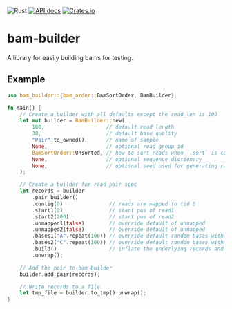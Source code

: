 ![Rust](https://github.com/sstadick/bam-builder/workflows/Rust/badge.svg)
[![API docs](https://img.shields.io/badge/API-documentation-blue.svg)](https://docs.rs/bam-builder)
[![Crates.io](https://img.shields.io/crates/v/bam-builder.svg)](https://crates.io/crates/bam-builder)

# bam-builder

A library for easily building bams for testing.

## Example

```rust
use bam_builder::{bam_order::BamSortOrder, BamBuilder};

fn main() {
    // Create a builder with all defaults except the read_len is 100
    let mut builder = BamBuilder::new(
        100,                    // default read length
        30,                     // default base quality
        "Pair".to_owned(),      // name of sample
        None,                   // optional read group id
        BamSortOrder::Unsorted, // how to sort reads when `.sort` is called
        None,                   // optional sequence dictionary
        None,                   // optional seed used for generating random bases
    );

    // Create a builder for read pair spec
    let records = builder
        .pair_builder()
        .contig(0)               // reads are mapped to tid 0
        .start1(0)               // start pos of read1
        .start2(200)             // start pos of read2
        .unmapped1(false)        // override default of unmapped
        .unmapped2(false)        // override default of unmapped
        .bases1("A".repeat(100)) // override default random bases with "A"s
        .bases2("C".repeat(100)) // override default random bases with "C"s
        .build()                 // inflate the underlying records and set mate info
        .unwrap();

    // Add the pair to bam builder
    builder.add_pair(records);

    // Write records to a file
    let tmp_file = builder.to_tmp().unwrap();
}
```
